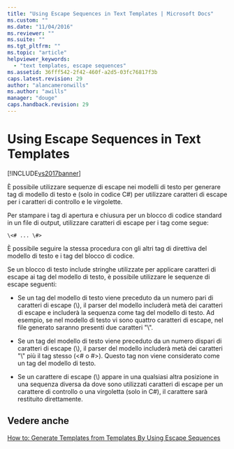 ```yaml
---
title: "Using Escape Sequences in Text Templates | Microsoft Docs"
ms.custom: ""
ms.date: "11/04/2016"
ms.reviewer: ""
ms.suite: ""
ms.tgt_pltfrm: ""
ms.topic: "article"
helpviewer_keywords: 
  - "text templates, escape sequences"
ms.assetid: 36fff542-2f42-460f-a2d5-03fc76817f3b
caps.latest.revision: 29
author: "alancameronwills"
ms.author: "awills"
manager: "douge"
caps.handback.revision: 29
---
```

# Using Escape Sequences in Text Templates
[!INCLUDE[vs2017banner](../code-quality/includes/vs2017banner.md)]

È possibile utilizzare sequenze di escape nei modelli di testo per generare tag di modello di testo e \(solo in codice C\#\) per utilizzare caratteri di escape per i caratteri di controllo e le virgolette.  
  
 Per stampare i tag di apertura e chiusura per un blocco di codice standard in un file di output, utilizzare caratteri di escape per i tag come segue:  
  
```  
\<# ... \#>  
```  
  
 È possibile seguire la stessa procedura con gli altri tag di direttiva del modello di testo e i tag del blocco di codice.  
  
 Se un blocco di testo include stringhe utilizzate per applicare caratteri di escape ai tag del modello di testo, è possibile utilizzare le sequenze di escape seguenti:  
  
-   Se un tag del modello di testo viene preceduto da un numero pari di caratteri di escape \(\\\), il parser del modello includerà metà dei caratteri di escape e includerà la sequenza come tag del modello di testo.  Ad esempio, se nel modello di testo vi sono quattro caratteri di escape, nel file generato saranno presenti due caratteri "\\".  
  
-   Se un tag del modello di testo viene preceduto da un numero dispari di caratteri di escape \(\\\), il parser del modello includerà metà dei caratteri "\\" più il tag stesso \(\<\# o \#\>\).  Questo tag non viene considerato come un tag del modello di testo.  
  
-   Se un carattere di escape \(\\\) appare in una qualsiasi altra posizione in una sequenza diversa da dove sono utilizzati caratteri di escape per un carattere di controllo o una virgoletta \(solo in C\#\), il carattere sarà restituito direttamente.  
  
## Vedere anche  
 [How to: Generate Templates from Templates By Using Escape Sequences](../modeling/how-to-generate-templates-from-templates-by-using-escape-sequences.md)